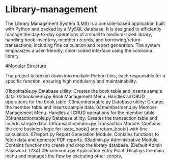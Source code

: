 # Library-management

The Library Management System (LMS) is a console-based application built with Python and backed by a MySQL database. It is designed to efficiently manage the day-to-day operations of a small to medium-sized library, handling book inventory, member records, and borrowing/return transactions, including fine calculation and report generation. The system emphasizes a user-friendly, color-coded interface using the colorama library.

#Modular Structure

The project is broken down into multiple Python files, each responsible for a specific function, ensuring high modularity and maintainability.

01booktable.py	       Database utility: Creates the book table and inserts sample data.
02bookmenu.py	         Book Management Menu. Handles all CRUD operations for the book table.
03memberstable.py	     Database utility: Creates the member table and inserts sample data.
04membermenu.py	       Member Management Menu. Handles all CRUD operations for the member table.
05transactiontable.py	 Database utility: Creates the transaction table and inserts sample data.
06transactionmenu.py 	 Transaction Module. Contains the core business logic for issue_book() and return_book() with fine calculation.
07report.py	           Report Generation Module. Contains functions to fetch data and generate PDF reports.
08admin.py             Administrative Module. Contains functions to create and drop the library database. (Default Admin Password: 1234)
09mainmenu.py	         Application Entry Point. Displays the main menu and manages the flow by executing other scripts.





